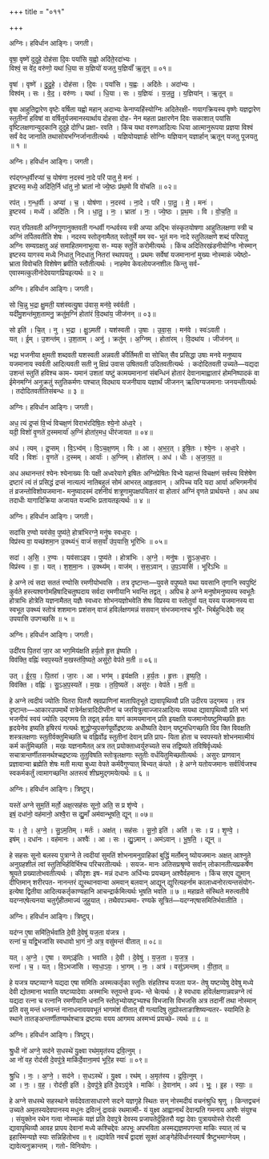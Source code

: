 +++
title = "०११"

+++


अग्निः। हविर्धान आङ्गिः। जगती।

वृषा॒ वृष्णे॑ दुदुहे॒ दोह॑सा दि॒वः पयां॑सि य॒ह्वो अदि॑ते॒रदा॑भ्यः ।  
विश्वं॒ स वे॑द॒ वरु॑णो॒ यथा॑ धि॒या स य॒ज्ञियो॑ यजतु य॒ज्ञियाँ॑ ऋ॒तून् ॥ ०१॥

वृषा॑ । वृष्णे॑ । दु॒दु॒हे॒ । दोह॑सा । दि॒वः । पयां॑सि । य॒ह्वः । अदि॑तेः । अदा॑भ्यः ।  
विश्व॑म् । सः । वे॒द॒ । वरु॑णः । यथा॑ । धि॒या । सः । य॒ज्ञियः॑ । य॒ज॒तु॒ । य॒ज्ञिया॑न् । ऋ॒तून् ॥

वृषा आहुतिद्वारेण वृष्टेः वर्षिता यह्वो महान् अदाभ्यः केनाप्यहिंस्योग्निः अदितेरक्षी- णयागक्रियस्य वृष्णेः यज्ञद्वारेण स्तुतीनां हविषां वा वर्षितुर्यजमानस्यार्थाय दोहसा दोह- नेन महता प्रक्षारणेन दिवः सकाशात् पयांसि वृष्टिलक्षणान्युदकानि दुदुहे दोग्धि प्रक्षा- रवति । किंच यथा वरुणआदित्यः धिया आत्मानुरूपया प्रज्ञया विश्वं सर्वं वेद जानाति तथासोयभग्निर्जानातीत्यर्थः । यज्ञियोयज्ञार्हः सोग्निः यज्ञियान् यज्ञार्हान् ऋतून् यजतु पूजयतु ॥ १ ॥

अग्निः। हविर्धान आङ्गिः। जगती।

रप॑द्गन्ध॒र्वीरप्या॑ च॒ योष॑णा न॒दस्य॑ ना॒दे परि॑ पातु मे॒ मनः॑ ।  
इ॒ष्टस्य॒ मध्ये॒ अदि॑ति॒र्नि धा॑तु नो॒ भ्राता॑ नो ज्ये॒ष्ठः प्र॑थ॒मो वि वो॑चति ॥ ०२॥

रप॑त् । ग॒न्ध॒र्वीः । अप्या॑ । च॒ । योष॑णा । न॒दस्य॑ । ना॒दे । परि॑ । पा॒तु॒ । मे॒ । मनः॑ ।  
इ॒ष्टस्य॑ । मध्ये॑ । अदि॑तिः । नि । धा॒तु॒ । नः॒ । भ्राता॑ । नः॒ । ज्ये॒ष्ठः । प्र॒थ॒मः । वि । वो॒च॒ति॒ ॥

रपत् रपितवती अग्निगुणानुक्तवती गन्धर्वी गन्धर्वस्य स्त्री अप्या अद्भिः संस्कृतयोषणा आहुतिलक्षणा स्त्री च अग्निं तर्पितवतीति शेषः । नदस्य स्तोतृनामैतत् स्तोतुर्मे मम स्व- भूतं मनः नादे स्तुतिलक्षणे शब्दं परिपातु अग्निः सम्यग्रक्षतु अहं समाहितमनाभूत्वा स- म्यक् स्तुतिं करोमीत्यर्थः । किंच अदितिरखंडनीयोग्निः नोस्मान् इष्टस्य यागस्य मध्ये निधातु निदधातु नितरां स्थापयतु । प्रथमः सर्वेषां यजमानानां मुख्यः नोस्माकं ज्येष्ठो- भ्राता विवोचति विशेषेण ब्रवीति स्तौतीत्यर्थः । नाहमेव केवलोयजनशीलः किन्तु सर्व- एवास्मत्कुलीनोदेवयागप्रियइत्यर्थः ॥ २ ॥

अग्निः। हविर्धान आङ्गिः। जगती।

सो चि॒न्नु भ॒द्रा क्षु॒मती॒ यश॑स्वत्यु॒षा उ॑वास॒ मन॑वे॒ स्व॑र्वती ।  
यदी॑मु॒शन्त॑मुश॒तामनु॒ क्रतु॑म॒ग्निं होता॑रं वि॒दथा॑य॒ जीज॑नन् ॥ ०३॥

सो इति॑ । चि॒त् । नु । भ॒द्रा । क्षु॒ऽमती॑ । यश॑स्वती । उ॒षाः । उ॒वा॒स॒ । मन॑वे । स्वः॑ऽवती ।  
यत् । ई॒म् । उ॒शन्त॑म् । उ॒श॒ताम् । अनु॑ । क्रतु॑म् । अ॒ग्निम् । होता॑रम् । वि॒दथा॑य । जीज॑नन् ॥

भद्रा भजनीया क्षुमती शब्दवती यशस्वती अन्नवती कीर्तिमती वा सोचित् सैव प्रसिद्धा उषाः मनवे मनुष्याय यजमानाय स्वर्वती आदित्यवती सती नु क्षिप्रं उवास उषितवती उदितवतीत्यर्थः । कदोदितवती उच्यते—यद्यदा उशन्तं स्तुतिं हविश्च काम- यमानं उशतां यष्टुं कामयमानानां संबन्धिनं होतारं देवानामाह्वातारं होमनिष्पादकं वा ईमेनमग्निं अनुक्रतुं स्तुतिकर्मणः पश्चात् विदथाय यजनीयाय यज्ञार्थं जीजनन् ऋत्विग्यजमानाः जनयन्तीत्यर्थः । तदोदितवतीतिसंबन्धः ॥ ३ ॥

अग्निः। हविर्धान आङ्गिः। जगती।

अध॒ त्यं द्र॒प्सं वि॒भ्वं॑ विचक्ष॒णं विराभ॑रदिषि॒तः श्ये॒नो अ॑ध्व॒रे ।  
यदी॒ विशो॑ वृ॒णते॑ द॒स्ममार्या॑ अ॒ग्निं होता॑र॒मध॒ धीर॑जायत ॥ ०४॥

अध॑ । त्यम् । द्र॒प्सम् । वि॒ऽभ्व॑म् । वि॒ऽच॒क्ष॒णम् । विः । आ । अ॒भ॒र॒त् । इ॒षि॒तः । श्ये॒नः । अ॒ध्व॒रे ।  
यदि॑ । विशः॑ । वृ॒णते॑ । द॒स्मम् । आर्याः॑ । अ॒ग्निम् । होता॑रम् । अध॑ । धीः । अ॒जा॒य॒त॒ ॥

अध अथानन्तरं श्येनः श्येनाख्यः विः पक्षी अध्वरेयागे इषितः अग्निप्रेषितः विभ्वे यहान्तं विचक्षणं सर्वस्य विशेषेण द्रष्टारं त्यं तं प्रसिद्धं द्रप्सं नात्यल्पं नातिबहुलं सोमं आभरत् आहृतवान् । अपिच्च यदि यदा आर्या अभिगमनीयं तं व्रजन्तोविशोयजमाना- मनुष्यादस्मं दर्शनीयं शत्रूणामुपक्षपयितारं वा होतारं अग्निं वृणते प्रार्थयन्ते । अध अथ तदाधीः यागादिक्रिया अजायत यज्वभिः प्रतायतइत्यर्थः ॥ ४ ॥

अग्निः। हविर्धान आङ्गिः। जगती।

सदा॑सि र॒ण्वो यव॑सेव॒ पुष्य॑ते॒ होत्रा॑भिरग्ने॒ मनु॑षः स्वध्व॒रः ।  
विप्र॑स्य वा॒ यच्छ॑शमा॒न उ॒क्थ्यं१॒॑ वाजं॑ सस॒वाँ उ॑प॒यासि॒ भूरि॑भिः ॥ ०५॥

सदा॑ । अ॒सि॒ । र॒ण्वः । यव॑साऽइव । पुष्य॑ते । होत्रा॑भिः । अ॒ग्ने॒ । मनु॑षः । सु॒ऽअ॒ध्व॒रः ।  
विप्र॑स्य । वा॒ । यत् । श॒श॒मा॒नः । उ॒क्थ्य॑म् । वाज॑म् । स॒स॒ऽवान् । उ॒प॒ऽयासि॑ । भूरि॑ऽभिः ॥

हे अग्ने त्वं सदा सततं रण्वोसि रमणीयोभवसि । तत्र दृष्टान्तः—युवसे वपुष्यते यथा यवसानि तृणानि स्वपुष्टिं कुर्वते हस्त्यश्वगोमहिषादिचतुष्पदाय सर्वदा रमणीयानि भवन्ति तद्वत् । अपिच हे अग्ने मनुषोमनुष्यस्य स्वभूतैः होत्राभिः होत्रेति यज्ञनामैतत् यज्ञैः स्वध्वरः शोभनयज्ञोभवेति शेषः विप्रस्य वा स्तोतुर्वा यत् यस्य यजमानस्य वा स्वभूत उक्थ्यं स्तोत्रं शशमानः प्रशंसन् वाजं हविर्लक्षणमन्नं ससवान् संभजमानश्च भूरि- भिर्बहुभिःदेवैः सह् उपयासि उपगच्छसि ॥ ५ ॥

अग्निः। हविर्धान आङ्गिः। जगती।

उदी॑रय पि॒तरा॑ जा॒र आ भग॒मिय॑क्षति हर्य॒तो हृ॒त्त इ॑ष्यति ।  
विव॑क्ति॒ वह्निः॑ स्वप॒स्यते॑ म॒खस्त॑वि॒ष्यते॒ असु॑रो॒ वेप॑ते म॒ती ॥ ०६॥

उत् । ई॒र॒य॒ । पि॒तरा॑ । जा॒रः । आ । भग॑म् । इय॑क्षति । ह॒र्य॒तः । हृ॒त्तः । इ॒ष्य॒ति॒ ।  
विव॑क्ति । वह्निः॑ । सु॒ऽअ॒प॒स्यते॑ । म॒खः । त॒वि॒ष्यते॑ । असु॑रः । वेप॑ते । म॒ती ॥

हे अग्ने त्वदीयं ज्योतिः पितरा पितरौ स्र्वप्राणिनां मातापितृभूते द्यावापृथिव्यौ प्रति उदीरय उद्गमय । तत्र दृष्टान्तः—आकारउपमार्थे रात्रेर्नक्षत्रादिदीप्तीनां च जरयित्रुत्वाज्जारआदित्यः सयथा द्यावापृथिव्यौ प्रति भगं भजनीयं स्वयं ज्योतिः उद्गमय ति तद्वत् हर्यतः यागं कामयमानान् प्रति इयक्षति यजमानोयष्टुमिच्छति हृतः हृदयेनेव इष्यति इषिरयं गत्यर्थः शुद्धोप्युपसर्गपूर्वोद्रष्टव्यः अधीष्यति देवान् यष्टुमधिगच्छति विव क्ति विवक्षति शस्त्रलक्षणाः स्तुतीर्वक्तुमिच्छति च वह्निर्वोढ स्तुतीनां देवान् प्रति प्राप- यिता होता च स्वपस्यते शोभनमात्मीयं कर्म कर्तुमिच्छति । मखः यज्ञनामैतत् अत्र तत् प्रयोक्ताध्वर्युरुच्यते सच तद्विष्यते तविषिर्वृध्यर्थः सचात्रान्तर्णीतसनर्थश्चद्रष्टव्यः तुतुविषति स्तोत्रृलक्षणाः स्तुतीः वर्धयितुमिच्छतीत्यर्थः । असुरः प्राणवान् प्रज्ञावान्वा ब्रह्मेति शेषः मती मत्या बुध्या वेपते कर्मवैगुण्यात् बिभ्यत् कंपते । हे अग्ने यतोयजमानः सर्वर्त्विजश्च स्वकर्मकर्तुं त्वामागच्छन्ति अतस्त्वं शीघ्रमुद्गमयेत्यर्थः ॥ ६ ॥

अग्निः। हविर्धान आङ्गिः। त्रिष्टुप्।

यस्ते॑ अग्ने सुम॒तिं मर्तो॒ अक्ष॒त्सह॑सः सूनो॒ अति॒ स प्र शृ॑ण्वे ।  
इषं॒ दधा॑नो॒ वह॑मानो॒ अश्वै॒रा स द्यु॒माँ अम॑वान्भूषति॒ द्यून् ॥ ०७॥

यः । ते॒ । अ॒ग्ने॒ । सु॒ऽम॒तिम् । मर्तः॑ । अक्ष॑त् । सह॑सः । सू॒नो॒ इति॑ । अति॑ । सः । प्र । शृ॒ण्वे॒ ।  
इष॑म् । दधा॑नः । वह॑मानः । अश्वैः॑ । आ । सः । द्यु॒ऽमान् । अम॑ऽवान् । भू॒ष॒ति॒ । द्यून् ॥

हे सहसः सूनो बलस्य पुत्राग्ने ते त्वदीयां सुमतिं शोभनामनुग्राहिकां बुद्धिं मर्तोमनु ष्योयजमानः अक्षत् आश्नुते अनुग्रहशीलं त्वां स्तुतिभिर्हविर्भिश्च परिचरतीत्यर्थः । सयज- मानः अतिसप्रश्रृण्वे सर्वान् लोकानतीत्यप्रकर्षेण श्रूयते प्रख्यातोभवतीत्यर्थः । कीदृशः इष- मन्नं दधानः अर्धिभ्यः प्रयच्छन् अश्वैर्वहमानः । किंच सएव द्युमान् दीप्तिमान् शरीरपत- नानन्तरं द्युस्थानवान्वा अमवान् बलवान् आद्यून् द्युरित्यहर्नाम कालाध्वनोरत्यन्तसंयोग- इत्येषा द्वितीया आदित्यकर्तृकाण्यहानि आचन्द्रार्कमित्यर्थः भूषति भवति ॥ ७ ॥ महाव्रते संस्थिते मरुत्वतीये यदग्नएषेत्यनया चतुर्गृहीतमाज्यं जुहुयात् । तथैवपञ्चमा- रण्यके सूत्रितं—यदग्नएषासमितिर्भवातीति ।

अग्निः। हविर्धान आङ्गिः। त्रिष्टुप्।

यद॑ग्न ए॒षा समि॑ति॒र्भवा॑ति दे॒वी दे॒वेषु॑ यज॒ता य॑जत्र ।  
रत्ना॑ च॒ यद्वि॒भजा॑सि स्वधावो भा॒गं नो॒ अत्र॒ वसु॑मन्तं वीतात् ॥ ०८॥

यत् । अ॒ग्ने॒ । ए॒षा । सम्ऽइ॑तिः । भवा॑ति । दे॒वी । दे॒वेषु॑ । य॒ज॒ता । य॒ज॒त्र॒ ।  
रत्ना॑ । च॒ । यत् । वि॒ऽभजा॑सि । स्व॒धा॒ऽवः॒ । भा॒गम् । नः॒ । अत्र॑ । वसु॑ऽमन्तम् । वी॒ता॒त् ॥

हे यजत्र यष्टव्याग्ने यद्यदा एषा समितिः अस्मत्कर्तृका स्तुतिः संहतिश्च यजता यज- तेषु यष्टव्येषु देवेषु मध्ये देवी द्योतमाना भवाति यष्टव्यादेवाः अस्माभिः स्तूयन्ते इज्य- न्ते चेत्यर्थः । हे स्वधावः हविर्लक्षणान्नवन्नग्ने त्वं यद्यदा रत्ना च रत्नानि रमणीयानि धनानि स्तोतृभ्योयष्टृभ्यश्च विभजासि विभजसि अत्र तदानीं तथा नोस्मान् प्रति वसु मन्तं धनवन्तं नानाधनावयवभूतं भागमंशं वीतात् वी गत्यादिषु तुह्योस्ताङाशिष्यन्यतर- स्यामिति हेः स्थाने तातङ्अन्तर्णीतण्यर्थश्चात्र द्रष्टव्यः वयय आगमय अस्मभ्यं प्रयच्छे- त्यर्थः ॥ ८ ॥

अग्निः। हविर्धान आङ्गिः। त्रिष्टुप्।

श्रु॒धी नो॑ अग्ने॒ सद॑ने स॒धस्थे॑ यु॒क्ष्वा रथ॑म॒मृत॑स्य द्रवि॒त्नुम् ।  
आ नो॑ वह॒ रोद॑सी दे॒वपु॑त्रे॒ माकि॑र्दे॒वाना॒मप॑ भूरि॒ह स्याः॑ ॥ ०९॥

श्रु॒धि । नः॒ । अ॒ग्ने॒ । सद॑ने । स॒धऽस्थे॑ । यु॒क्ष्व । रथ॑म् । अ॒मृत॑स्य । द्र॒वि॒त्नुम् ।  
आ । नः॒ । व॒ह॒ । रोद॑सी॒ इति॑ । दे॒वपु॑त्रे॒ इति॑ दे॒वऽपु॑त्रे । माकिः॑ । दे॒वाना॑म् । अप॑ । भूः॒ । इ॒ह । स्याः॒ ॥

हे अग्ने सधस्थे सहस्थाने सर्वदेवतासाधारणे सदने यज्ञगृहे स्थितः सन् नोस्मदीयं वचनंश्रुधि श्रृणु । किन्तद्वचनं उच्यते अमृतस्यदेवपानस्य मधुनः द्रवित्नुं द्रावकं रथमात्मी- यं युक्ष्व आह्वानार्थं देवान्प्रति गमनाय अश्वैः संयुश्च । संयुक्तेन रथेन गत्वा नोस्माकं यज्ञं प्रति देवपुत्रे देवस्य प्रजापतेर्दुहितरौ यद्वा देवाः पुत्राययोस्ते रोदसी द्यावापृथिव्यौ आवह प्रापय देवानां मध्ये कश्चिद्देवः अपभूः अपभविता अस्मद्यज्ञमपगन्ता माकिः स्यात् त्वं च इहास्मिन्यज्ञे स्याः सन्निहितोभव ॥ ९ ॥द्यावेति नवर्चं द्वादशं सूक्तं आङ्गेर्हविर्धानस्यार्षं त्रैष्टुभमाग्नेयम् । द्यावेत्यनुक्रान्तम् । गतो- विनियोगः ।